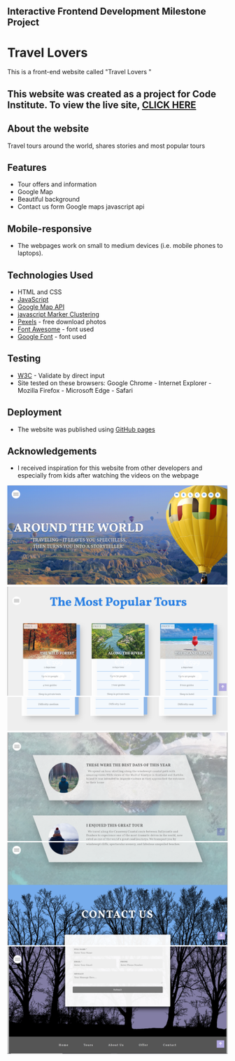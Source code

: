 ## Interactive Frontend Development Milestone Project

# Travel Lovers 
This is a front-end website called "Travel Lovers " 

## This website was created as a project for Code Institute. To view the live site, [CLICK HERE](https://abdoelsaih.github.io/Interactive-Frontend-Development-Milestone-Project/index.html)

## About the website
Travel tours around the world, shares stories and most popular tours

## Features 
- Tour offers and information 
- Google Map
- Beautiful background 
- Contact us form
Google maps javascript api
## Mobile-responsive
- The webpages work on small to medium devices (i.e. mobile phones to laptops).

## Technologies Used
- HTML and CSS 
- [JavaScript](https://www.w3schools.com/js/)
- [Google Map API](https://developers.google.com/maps/documentation/javascript/tutorial)
- [javascript Marker Clustering](https://developers.google.com/maps/documentation/javascript/marker-clustering)
- [Pexels](https://www.pexels.com/search/free%20download/) - free download photos
- [Font Awesome](https://use.fontawesome.com/releases/v5.4.1/css/all.css) - font used 
- [Google Font](https://fonts.googleapis.com/css?family=Vollkorn:400,400i,600,700,900&display=swap) - font used 

## Testing
- [W3C](http://validator.w3.org/#validate_by_uri) - Validate by direct input
- Site tested on these browsers: Google Chrome - Internet Explorer - Mozilla Firefox - Microsoft Edge - Safari

## Deployment
- The website was published using [GitHub pages](https://abdoelsaih.github.io/Interactive-Frontend-Development-Milestone-Project/index.html)

## Acknowledgements
- I received inspiration for this website from other developers and especially from kids after watching the videos on the webpage 

![](screenshots/Capture.PNG)
![](screenshots/Capture1.PNG)
![](screenshots/Capture2.PNG)
![](screenshots/Capture3.PNG)
![](screenshots/Capture4.PNG)
![](screenshots/Capture5.PNG)


